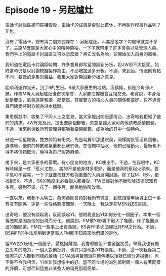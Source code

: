 # Episode 19 - 另起爐灶

電話卡討論區被勾屍接管後，電話卡的成員是否就此罷休，不再製作模擬作品呢？非也。

沒有了電話卡，總有第二個方式存在： 另起爐灶。叫甚麼名字？勾屍甲就差不多了。主席M確實是大家心中的精神領袖，一下子就帶走了許多會員以及管理人員。我們手上的電話卡討論區又可以怎麼做？將它改名為胎，並開始加入自身的風格。

我知道在電話卡討論區時期，許多會員都希望開設新分板，但JW則不太接受。始終當時仍是以討論模擬製作為主，不必增加過多分板。不過，來到胎，情況則有點不同，要做的是集思廣益，收集大家對開設新分板之意見。

胎順利運作幾天，到了R的生日。R跟大家慶生的地點，沒猜錯，都是沙角邨火鍋。作為M等人另起爐灶後首次聚會，大家都把握機會互相交流。老實說，本身活動是慶生，氣氛還算和諧。那當然，其實雙方的核心人員的關係都要好，只不過會員們總愛將對方視為洪水猛獸。

集思廣益中，收集了不同人士之意見。當大家提出開設感情台，出奇地我拒絕了他們的請求。JW有見及此，提出要開個郵箱，原意是讓大家可向他請教感情問題。不過，後來則導致所有管理員都嚷著要開郵箱，成為胎的其中一個特色。

分途一個星期後，雙方開始有衝突。先是勾屍甲那邊跟風，同樣開設管理員信箱。遺憾地，他們的轉數和氣量都比我們低，在信箱中抽水，他們已經動火，最後也不得不將信箱取消，免得為自己製造麻煩。

接下來，是大家更多的罵戰。有小朋友的地方，KC便出手。不過，在我眼中，KC有時候是一件「惹火尤物」，說的不是他身材多麼好，而是他真的惹起火頭來。要平息可不容易，一下子就要找雙方較為重要的人員展開討論，除了找M、R外，更找到SK。不過，SK的態度未必每個人都接受，TW已經對他不斷吹噓技術認知有多高，感到不滿。花了一個多月，關係勉強叫改善。

一直以來，我都不太明白，為何黃圈會員對我仍有微言，到底跟當年康城上位一事有沒有關係，還是一些性格態度問題。一天晚上，我決定在MSN找BS談談。

出奇地，他沒有談起我，反而談起YI。他跟我道出YI如何分化一個圈子，本來一個黃圈就是因為他的出現而分化。他說到，FM被YI影響下融入了龜圈，作了龜圈派出的無間道。FM在一些事上出賣黃圈，BS與FF多次曲線批評FM之行為。不過，BS與FF的手法高明到連當事人FM都不知原來他們講的是他。

當AW說YI分化一個圈子，愛挑撥離間，我會聆聽但不會全盤接受。畢竟我也有獨立思考的能力，一個人對他批評，也許只是他對YI有偏見。不過，這一次我從第二個圈子的人聽到同樣的說話（DNA派與黃圈派在麵包橋以後就已經分道揚鑣），則不得不令我相信，YI並非我想像中的好。當不同立場的派別都對同一個人有著同樣的評價，可想而知這並非某些人的偏見那麼簡單...
